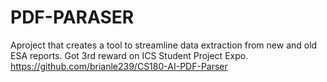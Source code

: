 # PDF-PARASER
Aproject that creates a tool to streamline data extraction from new and old ESA reports. Got 3rd reward on ICS Student Project Expo.
https://github.com/brianle239/CS180-AI-PDF-Parser
